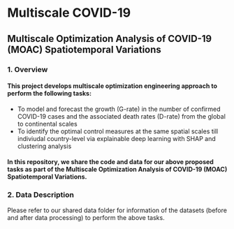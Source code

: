 # Multiscale COVID-19

## Multiscale Optimization Analysis of COVID-19 (MOAC) Spatiotemporal Variations

### 1. Overview
#### This project develops multiscale optimization engineering approach to perform the following tasks:

- To model and forecast the growth (G-rate) in the number of confirmed COVID-19 cases and the associated death rates (D-rate) from the global to continental scales 
- To identify the optimal control measures at the same spatial scales till indiviudal country-level via explainable deep learning with SHAP and clustering analysis

#### In this repository, we share the code and data for our above proposed tasks as part of the Multiscale Optimization Analysis of COVID-19 (MOAC) Spatiotemporal Variations.

### 2. Data Description

Please refer to our shared data folder for information of the datasets (before and after data processing) to perform the above tasks.
